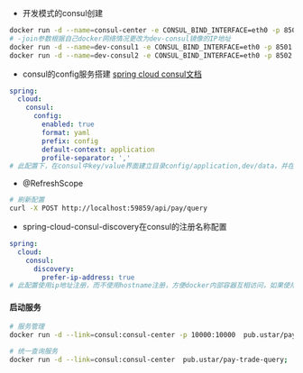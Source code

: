 - 开发模式的consul创建
```bash
docker run -d --name=consul-center -e CONSUL_BIND_INTERFACE=eth0 -p 8500:8500 consul;
# -join参数根据自己docker网络情况更改为dev-consul镜像的IP地址
docker run -d --name=dev-consul1 -e CONSUL_BIND_INTERFACE=eth0 -p 8501:8500 consul agent -dev -join=172.17.0.2;
docker run -d --name=dev-consul2 -e CONSUL_BIND_INTERFACE=eth0 -p 8502:8500 consul agent -dev -join=172.17.0.2;
```

- consul的config服务搭建
[spring cloud consul文档](http://cloud.spring.io/spring-cloud-static/Edgware.RELEASE/single/spring-cloud.html#_spring_cloud_consul)
```yaml
spring:
  cloud:
    consul:
      config:
        enabled: true
        format: yaml
        prefix: config
        default-context: application
        profile-separator: ','
# 此配置下，在consul中key/value界面建立目录config/application,dev/data，并在data中填写对全部应用生效的开发环境yaml配置。

```

- @RefreshScope
```bash
# 刷新配置
curl -X POST http://localhost:59859/api/pay/query
```

- spring-cloud-consul-discovery在consul的注册名称配置
```yaml
spring:
  cloud:
    consul:
      discovery:
        prefer-ip-address: true
# 此配置使用ip地址注册，而不使用hostname注册，方便docker内部容器互相访问，如果使用hostname注册，需要配置dns，ip地址注册注意分配docker集群的ip地址段不重复。
```

#### 启动服务
```bash
# 服务管理
docker run -d --link=consul:consul-center -p 10000:10000  pub.ustar/pay-monitor-admin;

# 统一查询服务
docker run -d --link=consul:consul-center  pub.ustar/pay-trade-query;


```